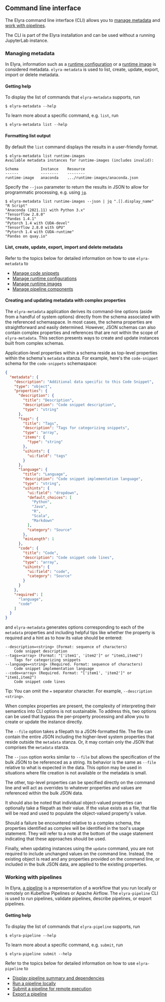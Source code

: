 <!--
{% comment %}
Copyright 2018-2022 Elyra Authors

Licensed under the Apache License, Version 2.0 (the "License");
you may not use this file except in compliance with the License.
You may obtain a copy of the License at

http://www.apache.org/licenses/LICENSE-2.0

Unless required by applicable law or agreed to in writing, software
distributed under the License is distributed on an "AS IS" BASIS,
WITHOUT WARRANTIES OR CONDITIONS OF ANY KIND, either express or implied.
See the License for the specific language governing permissions and
limitations under the License.
{% endcomment %}
-->

## Command line interface

The Elyra command line interface (CLI) allows you to [manage metadata](#managing-metadata) and [work with pipelines](#working-with-pipelines).

The CLI is part of the Elyra installation and can be used without a running JupyterLab instance.

### Managing metadata

In Elyra, information such as a [runtime configuration](runtime-conf.md) or a [runtime image](runtime-image-conf) is considered metadata. `elyra-metadata` is used to list, create, update, export, import or delete metadata.

#### Getting help

To display the list of commands that `elyra-metadata` supports, run

```
$ elyra-metadata --help
```

To learn more about a specific command, e.g. `list`, run
```
$ elyra-metadata list --help
```

#### Formatting list output

By default the `list` command displays the results in a user-friendly format. 

```
$ elyra-metadata list runtime-images
Available metadata instances for runtime-images (includes invalid):

Schema          Instance    Resource
------          --------    --------
runtime-image   anaconda    .../runtime-images/anaconda.json
```

Specify the `--json` parameter to return the results in JSON to allow for programmatic processing, e.g. using [`jq`](https://stedolan.github.io/jq/). 

```
$ elyra-metadata list runtime-images --json | jq ".[].display_name"
"R Script"
"Anaconda (2021.11) with Python 3.x"
"Tensorflow 2.8.0"
"Pandas 1.4.1"
"Pytorch 1.4 with CUDA-devel"
"Tensorflow 2.8.0 with GPU"
"Pytorch 1.4 with CUDA-runtime"
"Pandas on quay.io"
```

#### List, create, update, export, import and delete metadata

Refer to the topics below for detailed information on how to use `elyra-metadata` to
 - [Manage code snippets](code-snippets.html#managing-code-snippets-using-the-elyra-cli)
 - [Manage runtime configurations](runtime-conf.html#managing-runtime-configurations-using-the-elyra-cli)
 - [Manage runtime images](runtime-image-conf.html#managing-runtime-image-configurations-using-the-elyra-cli)
 - [Manage pipeline components](pipeline-components.html#managing-custom-components-using-the-elyra-cli)

#### Creating and updating metadata with complex properties
The `elyra-metadata` application derives its command-line options (aside from a handful of system options) directly from the schema associated with the referenced schemaspace. In most cases, the schema properties are straightforward and easily determined.  However, JSON schemas can also contain complex properties and references that are not within the scope of `elyra-metadata`.  This section presents ways to create and update instances built from complex schemas.

Application-level properties within a schema reside as top-level properties within the schema's `metadata` stanza. For example, here's the `code-snippet` schema for the `code-snippets` schemaspace:

```json
{
  "metadata": {
    "description": "Additional data specific to this Code Snippet",
    "type": "object",
    "properties": {
      "description": {
        "title": "Description",
        "description": "Code snippet description",
        "type": "string"
      },
      "tags": {
        "title": "Tags",
        "description": "Tags for categorizing snippets",
        "type": "array",
        "items": {
          "type": "string"
        },
        "uihints": {
          "ui:field": "tags"
        }
      },
      "language": {
        "title": "Language",
        "description": "Code snippet implementation language",
        "type": "string",
        "uihints": {
          "ui:field": "dropdown",
          "default_choices": [
            "Python",
            "Java",
            "R",
            "Scala",
            "Markdown"
          ],
          "category": "Source"
        },
        "minLength": 1
      },
      "code": {
        "title": "Code",
        "description": "Code snippet code lines",
        "type": "array",
        "uihints": {
          "ui:field": "code",
          "category": "Source"
        }
      }
    },
    "required": [
      "language",
      "code"
    ]
  }
}
```
and `elyra-metadata` generates options corresponding to each of the `metadata` properties and including helpful tips like whether the property is required and a hint as to how its value should be entered:
```
--description=<string> (Format: sequence of characters) 
	Code snippet description
--tags=<array> (Format: "['item1', 'item2']" or "item1,item2") 
	Tags for categorizing snippets
--language=<string> (Required. Format: sequence of characters) 
	Code snippet implementation language
--code=<array> (Required. Format: "['item1', 'item2']" or "item1,item2") 
	Code snippet code lines
```

Tip: You can omit the `=` separator character. For example, `--description <string>`.

When complex properties are present, the complexity of interpreting their semantics into CLI options is not sustainable.  To address this, two options can be used that bypass the per-property processing and allow you to create or update the instance directly.

The `--file` option takes a filepath to a JSON-formatted file.  The file can contain the entire JSON including the higher-level system properties that reside outside the `metadata` stanza.  Or, it may contain only the JSON that comprises the `metadata` stanza.

The `--json` option works similar to `--file` but allows the specification of the bulk JSON to be referenced as a string.  Its behavior is the same as `--file` relative to what is expected in the data.  This option may be used in situations where file creation is not available or the metadata is small.

The other, top-level properties can be specified directly on the command line and will act as overrides to whatever properties and values are referenced within the bulk JSON data.

It should also be noted that individual object-valued properties can optionally take a filepath as their value.  If the value exists as a file, that file will be read and used to populate the object-valued property's value.

Should a failure be encountered relative to a complex schema, the properties identified as complex will be identified in the tool's usage statement.  They will refer to a note at the bottom of the usage statement indicating that these approaches should be used.

Finally, when updating instances using the `update` command, you are not required to include unchanged values on the command line.  Instead, the existing object is read and any properties provided on the command line, or included in the bulk JSON data, are applied to the existing properties.

### Working with pipelines

In Elyra, [a pipeline](pipelines.md) is a representation of a
workflow that you run locally or remotely on Kubeflow Pipelines or Apache Airflow. The `elyra-pipeline` CLI is used to run pipelines, validate pipelines, describe pipelines, or export pipelines.

#### Getting help

To display the list of commands that `elyra-pipeline` supports, run

```
$ elyra-pipeline --help
```

To learn more about a specific command, e.g. `submit`, run
```
$ elyra-pipeline submit --help
```

Refer to the topics below for detailed information on how to use `elyra-pipeline` to
 - [Display pipeline summary and dependencies](pipelines.html#describing-a-pipeline-from-the-command-line-interface)
 - [Run a pipeline locally](pipelines.html#running-a-pipeline-from-the-command-line-interface)
 - [Submit a pipeline for remote execution](pipelines.html#running-a-pipeline-from-the-command-line-interface)
 - [Export a pipeline](pipelines.html#exporting-a-pipeline-from-the-command-line-interface)



